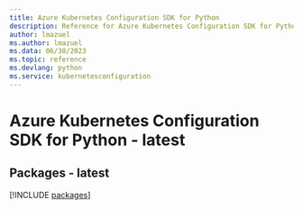 ```yaml
---
title: Azure Kubernetes Configuration SDK for Python
description: Reference for Azure Kubernetes Configuration SDK for Python
author: lmazuel
ms.author: lmazuel
ms.data: 06/30/2023
ms.topic: reference
ms.devlang: python
ms.service: kubernetesconfiguration
---
```

# Azure Kubernetes Configuration SDK for Python - latest
## Packages - latest
[!INCLUDE [packages](kubernetes-configuration-index.md)]